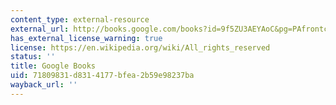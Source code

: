 ```yaml
---
content_type: external-resource
external_url: http://books.google.com/books?id=9f5ZU3AEYAoC&pg=PAfrontcover
has_external_license_warning: true
license: https://en.wikipedia.org/wiki/All_rights_reserved
status: ''
title: Google Books
uid: 71809831-d831-4177-bfea-2b59e98237ba
wayback_url: ''
---
```

